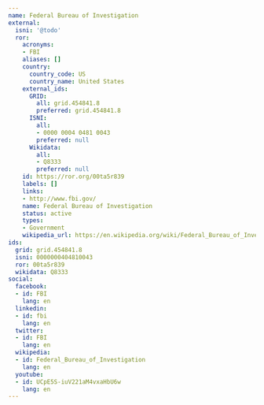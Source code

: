 ```yaml
---
name: Federal Bureau of Investigation
external:
  isni: '@todo'
  ror:
    acronyms:
    - FBI
    aliases: []
    country:
      country_code: US
      country_name: United States
    external_ids:
      GRID:
        all: grid.454841.8
        preferred: grid.454841.8
      ISNI:
        all:
        - 0000 0004 0481 0043
        preferred: null
      Wikidata:
        all:
        - Q8333
        preferred: null
    id: https://ror.org/00ta5r839
    labels: []
    links:
    - http://www.fbi.gov/
    name: Federal Bureau of Investigation
    status: active
    types:
    - Government
    wikipedia_url: https://en.wikipedia.org/wiki/Federal_Bureau_of_Investigation
ids:
  grid: grid.454841.8
  isni: 0000000404810043
  ror: 00ta5r839
  wikidata: Q8333
social:
  facebook:
  - id: FBI
    lang: en
  linkedin:
  - id: fbi
    lang: en
  twitter:
  - id: FBI
    lang: en
  wikipedia:
  - id: Federal_Bureau_of_Investigation
    lang: en
  youtube:
  - id: UCpE5S-iuV221aM4vxaHbU6w
    lang: en
---
```

